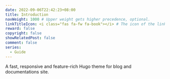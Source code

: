 ```yaml
---
date: 2022-09-06T22:42:23+08:00
title: Introduction
navWeight: 1000 # Upper weight gets higher precedence, optional.
linkTitleIcon: <i class="fas fa-fw fa-book"></i> # The icon of the link title, optional.
reward: false
copyright: false
showRelatedPost: false
comment: false
series:
  - Guide
---
```


A fast, responsive and feature-rich Hugo theme for blog and documentations site.
